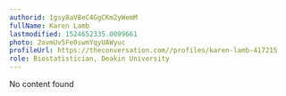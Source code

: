 ```yaml
---
authorid: 1gsy8aV8eC4GgCKm2yWemM
fullName: Karen Lamb
lastmodified: 1524652335.0099661
photo: 2avmUv5Fe0swmYqyUAWyuc
profileUrl: https://theconversation.com//profiles/karen-lamb-417215
role: Biostatistician, Deakin University
---
```

No content found